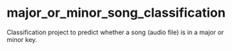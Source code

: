 # major_or_minor_song_classification
Classification project to predict whether a song (audio file) is in a major or minor key.
